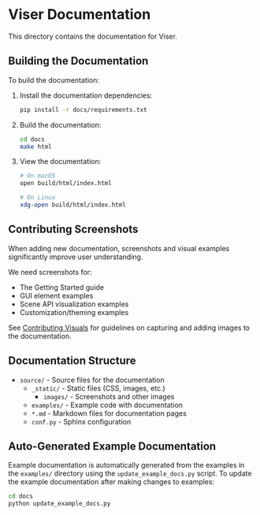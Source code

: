 # Viser Documentation

This directory contains the documentation for Viser.

## Building the Documentation

To build the documentation:

1. Install the documentation dependencies:

   ```bash
   pip install -r docs/requirements.txt
   ```

2. Build the documentation:

   ```bash
   cd docs
   make html
   ```

3. View the documentation:

   ```bash
   # On macOS
   open build/html/index.html

   # On Linux
   xdg-open build/html/index.html
   ```

## Contributing Screenshots

When adding new documentation, screenshots and visual examples significantly improve user understanding.

We need screenshots for:

- The Getting Started guide
- GUI element examples
- Scene API visualization examples
- Customization/theming examples

See [Contributing Visuals](./source/contributing_visuals.md) for guidelines on capturing and adding images to the documentation.

## Documentation Structure

- `source/` - Source files for the documentation
  - `_static/` - Static files (CSS, images, etc.)
    - `images/` - Screenshots and other images
  - `examples/` - Example code with documentation
  - `*.md` - Markdown files for documentation pages
  - `conf.py` - Sphinx configuration

## Auto-Generated Example Documentation

Example documentation is automatically generated from the examples in the `examples/` directory using the `update_example_docs.py` script. To update the example documentation after making changes to examples:

```bash
cd docs
python update_example_docs.py
```
